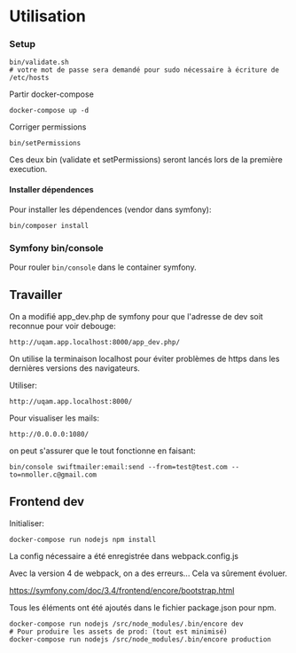 # Utilisation

### Setup
```
bin/validate.sh
# votre mot de passe sera demandé pour sudo nécessaire à écriture de /etc/hosts
```
Partir docker-compose
```
docker-compose up -d
```
Corriger permissions
```
bin/setPermissions
```

Ces deux bin (validate et setPermissions) seront lancés lors de la première execution.

#### Installer dépendences
Pour installer les dépendences (vendor dans symfony):
```
bin/composer install
```

### Symfony bin/console

Pour rouler `bin/console` dans le container symfony.

## Travailler
On a modifié app_dev.php de symfony pour que l'adresse de dev soit reconnue pour voir debouge:
```
http://uqam.app.localhost:8000/app_dev.php/
```
On utilise la terminaison localhost pour éviter problèmes de https dans les dernières versions des navigateurs.

Utiliser:
```
http://uqam.app.localhost:8000/
```

Pour visualiser les mails:
```
http://0.0.0.0:1080/
```
on peut s'assurer que le tout fonctionne en faisant:
```
bin/console swiftmailer:email:send --from=test@test.com --to=nmoller.c@gmail.com
```

## Frontend dev

Initialiser:
```
docker-compose run nodejs npm install
```

La config nécessaire a été enregistrée dans webpack.config.js

Avec la version 4 de webpack, on a des erreurs... Cela va sûrement évoluer.

https://symfony.com/doc/3.4/frontend/encore/bootstrap.html

Tous les éléments ont été ajoutés dans le fichier package.json pour npm.

```
docker-compose run nodejs /src/node_modules/.bin/encore dev
# Pour produire les assets de prod: (tout est minimisé)
docker-compose run nodejs /src/node_modules/.bin/encore production
```